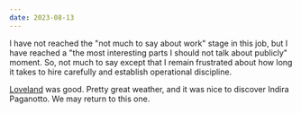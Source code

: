 ```yaml
---
date: 2023-08-13
---
```


I have not reached the "not much to say about work" stage in this job, but I have reached a "the most interesting parts I should not talk about publicly" moment. So, not much to say except that I remain frustrated about how long it takes to hire carefully and establish operational discipline.

[Loveland](https://ra.co/events/1634242) was good. Pretty great weather, and it was nice to discover Indira Paganotto. We may return to this one.
